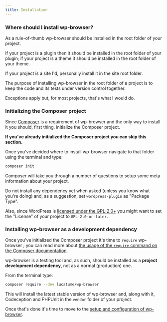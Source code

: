 ```yaml
---
title: Installation
---
```


### Where should I install wp-browser?

As a rule-of-thumb wp-browser should be installed in the root folder of your 
project.  

If your project is a plugin then it should be installed in the root folder of your plugin; if your project is a theme it should be installed in the root folder of your theme.  

If your project is a site I'd, personally install it in the site root folder. 
 
The purpose of installing wp-browser in the root folder of a project is to keep the code and its tests under version control together.  

Exceptions apply but, for most projects, that's what I would do.

### Initializing the Composer project

Since [Composer](https://getcomposer.org/) is a requirement of wp-browser and the only way to install it you should, first thing, initialize the Composer project.  

**If you've already initialized the Composer project you can skip this section.**

Once you've decided where to install wp-browser navigate to that folder using the terminal and type:


```bash
composer init
```

Composer will take you through a number of questions to setup some meta information about your project.  

Do not install any dependency yet when asked (unless you know what you're doing) and, as a suggestion, set `wordpress-plugin` as "Package Type".  

Also, since WordPress is [licensed under the GPL-2.0+](https://wordpress.org/about/license/) you might want to set the "License" of your project to `GPL-2.0-or-later`.

### Installing wp-browser as a development dependency

Once you've initialized the Composer project it's time to `require` wp-browser ; you can read more about [the usage of the `require` command on the Composer documentation](https://getcomposer.org/doc/03-cli.md#require).  

wp-browser is a testing tool and, as such, should be installed as a **project development dependency**, not as a normal (production) one.  

From the terminal type:

```bash
composer require --dev lucatume/wp-browser
```

This will install the latest stable version of wp-browser and, along with it, Codeception and PHPUnit in the `vendor` folder of your project.  

Once that's done it's time to move to the [setup and configuration of wp-browser](configuration).
